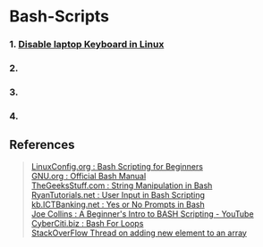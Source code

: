 # Bash-Scripts

### 1. [Disable laptop Keyboard in Linux](https://github.com/nlkguy/bash-scripts/blob/main/disable_laptop_keyboard/disable_laptop_keyboard.md)
### 2.
### 3.
### 4.

## References

> [LinuxConfig.org : Bash Scripting for Beginners ](https://linuxconfig.org/bash-scripting-tutorial-for-beginners)  
> [GNU.org : Official Bash Manual ](https://www.gnu.org/software/bash/manual/html_node/)  
> [TheGeeksStuff.com : String Manipulation in Bash ](https://www.thegeekstuff.com/2010/07/bash-string-manipulation/)  
> [RyanTutorials.net : User Input in Bash Scripting ](https://ryanstutorials.net/bash-scripting-tutorial/bash-input.php)  
> [kb.ICTBanking.net : Yes or No Prompts in Bash ](http://kb.ictbanking.net/article.php?id=483&oid=5)  
> [Joe Collins : A Beginner's Intro to BASH Scripting - YouTube ](https://www.youtube.com/watch?v=_n5ZegzieSQ)
> [CyberCiti.biz : Bash For Loops ](https://www.cyberciti.biz/faq/bash-for-loop/)   
> [StackOverFlow Thread on adding new element to an array](https://stackoverflow.com/questions/1951506/add-a-new-element-to-an-array-without-specifying-the-index-in-bash)  
